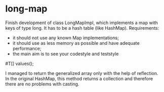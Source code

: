 # long-map

Finish development of class LongMapImpl, which implements a map with keys of type long. It has to be a hash table (like HashMap). Requirements:
* it should not use any known Map implementations; 
* it should use as less memory as possible and have adequate performance;
* the main aim is to see your codestyle and teststyle 


#T[] values();

I managed to return the generalized array only with the help of reflection.  
In the original HashMap, this method returns a collection and therefore there are no problems with casting.